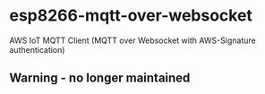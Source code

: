 # esp8266-mqtt-over-websocket

AWS IoT MQTT Client (MQTT over Websocket with AWS-Signature authentication)

## Warning - no longer maintained
